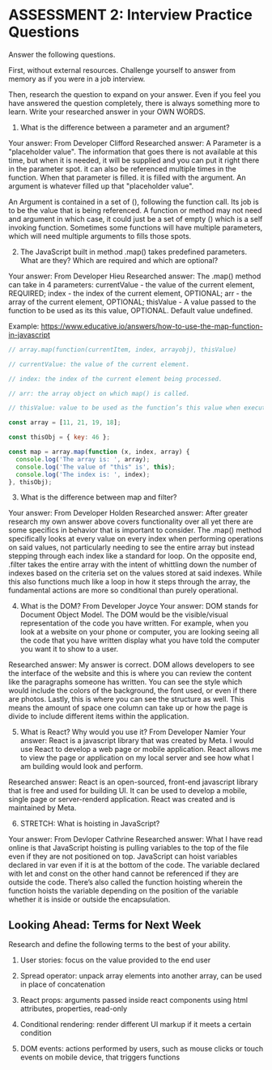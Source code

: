 # ASSESSMENT 2: Interview Practice Questions

Answer the following questions.

First, without external resources. Challenge yourself to answer from memory as if you were in a job interview.

Then, research the question to expand on your answer. Even if you feel you have answered the question completely, there is always something more to learn. Write your researched answer in your OWN WORDS.

1. What is the difference between a parameter and an argument?

Your answer:
From Developer Clifford
Researched answer:
A Parameter is a "placeholder value". The information that goes there is not available at this time, but when it is needed, it will be supplied and you can put it right there in the parameter spot. it can also be referenced multiple times in the function. When that parameter is filled. it is filled with the argument. An argument is whatever filled up that "placeholder value".

An Argument is contained in a set of (), following the function call. Its job is to be the value that is being referenced.  A function or method may not need and argument in which case, it could just be a set of empty () which is a self invoking function. Sometimes some functions will have multiple parameters, which will need multiple arguments to fills those spots.

2. The JavaScript built in method .map() takes predefined parameters. What are they? Which are required and which are optional?

Your answer:
From Developer Hieu
Researched answer:
The .map() method can take in 4 parameters: 
    currentValue - the value of the current element, REQUIRED;
    index - the index of the current element, OPTIONAL;
    arr - the array of the current element, OPTIONAL;
    thisValue - A value passed to the function to be used as its this value, OPTIONAL. Default value undefined. 

Example: https://www.educative.io/answers/how-to-use-the-map-function-in-javascript
```javascript
// array.map(function(currentItem, index, arrayobj), thisValue)

// currentValue: the value of the current element.

// index: the index of the current element being processed.

// arr: the array object on which map() is called.

// thisValue: value to be used as the function’s this value when executing it. “undefined” will be passed if this value is not provided. It is passed as a second argument.

const array = [11, 21, 19, 18];

const thisObj = { key: 46 };

const map = array.map(function (x, index, array) {
  console.log('The array is: ', array);
  console.log('The value of "this" is', this);
  console.log('The index is: ', index);
}, thisObj);
```
3. What is the difference between map and filter?

Your answer:
From Developer Holden
Researched answer:
After greater research my own answer above covers functionality over all yet there are some specifics in behavior that is important to consider. The .map() method specifically looks at every value on every index when performing operations on said values, not particularly needing to see the entire array but instead stepping through each index like a standard for loop. On the opposite end, .filter takes the entire array with the intent of whittling down the number of indexes based on the criteria set on the values stored at said indexes. While this also functions much like a loop in how it steps through the array, the fundamental actions are more so conditional than purely operational.

4. What is the DOM?
From Developer Joyce
Your answer: DOM stands for Document Object Model. The DOM would be the visible/visual representation of the code you have written. For example, when you look at a website on your phone or computer, you are looking seeing all the code that you have written display what you have told the computer you want it to show to a user. 

Researched answer: My answer is correct. DOM allows developers to see the interface of the website and this is where you can review the content like the paragraphs someone has written. You can see the style which would include the colors of the background, the font used, or even if there are photos. Lastly, this is where you can see the structure as well. This means the amount of space one column can take up or how the page is divide to include different items within the application. 

5. What is React? Why would you use it?
From Developer Namier 
Your answer:
React is a javascript library that was created by Meta.  I would use React to develop a web page or mobile application. React allows me to view the page or application on my local server and see how what I am building would look and perform.

Researched answer: React is an open-sourced, front-end javascript library that is free and used for building UI. It can be used to develop a mobile, single page or server-renderd application. React was created and is maintained by Meta.


6. STRETCH: What is hoisting in JavaScript?

Your answer:
From Devloper Cathrine
Researched answer:
What I have read online is that JavaScript hoisting is pulling variables to the top of the file even if they are not positioned on top. JavaScript can hoist variables declared in var even if it is at the bottom of the code. The variable declared with let and const on the other hand cannot be referenced if they are outside the code. There’s also called the function hoisting wherein the function hoists the variable depending on the position of the variable whether it is inside or outside the encapsulation.

## Looking Ahead: Terms for Next Week

Research and define the following terms to the best of your ability.

1. User stories: focus on the value provided to the end user

2. Spread operator: unpack array elements into another array, can be used in place of concatenation

3. React props: arguments passed inside react components using html attributes, properties, read-only

4. Conditional rendering: render different UI markup if it meets a certain condition

5. DOM events: actions performed by users, such as mouse clicks or touch events on mobile device, that triggers functions 
